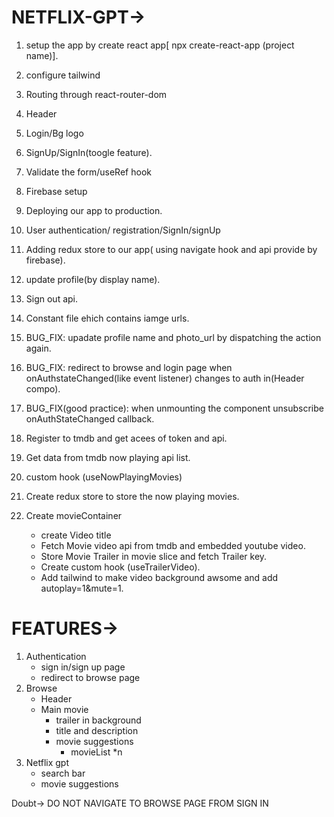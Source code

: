 

# NETFLIX-GPT->

1. setup the app by create react app[ npx create-react-app (project name)].
2. configure tailwind
3. Routing through react-router-dom
4. Header
5. Login/Bg logo
6. SignUp/SignIn(toogle feature).
7. Validate the form/useRef hook
8. Firebase setup
9. Deploying our app to production.
10. User authentication/ registration/SignIn/signUp
11. Adding redux store to our app( using navigate hook and api provide by firebase).
12. update profile(by display name).
12. Sign out api.
13. Constant file ehich contains iamge urls.
14. BUG_FIX: upadate profile name and photo_url by dispatching the action again.
15. BUG_FIX: redirect to browse and login page when onAuthstateChanged(like event listener) changes to auth in(Header compo).

16. BUG_FIX(good practice): when unmounting the component unsubscribe onAuthStateChanged callback.
17. Register to tmdb and get acees of token and api.
18. Get data from tmdb now playing api list.
19. custom hook (useNowPlayingMovies)
20. Create redux store to store the now playing movies.
21. Create movieContainer
     -  create Video title
     -  Fetch Movie video api from tmdb and embedded youtube video.
     -  Store Movie Trailer in movie slice and fetch Trailer key.
     -  Create custom hook (useTrailerVideo).
     -  Add tailwind to make video background awsome and add autoplay=1&mute=1.


# FEATURES->
1. Authentication
     - sign in/sign up page
     - redirect to browse page
2. Browse
     - Header
     - Main movie
         - trailer in background
         - title and description
         - movie suggestions
            - movieList *n
3. Netflix gpt
    - search bar
    - movie suggestions


Doubt-> DO NOT NAVIGATE TO BROWSE PAGE FROM SIGN IN